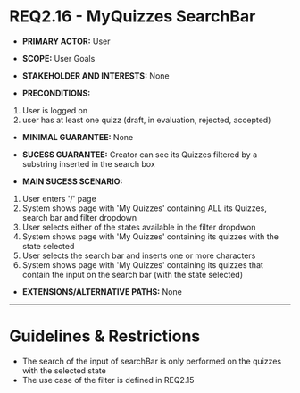 # REQ2.16 - MyQuizzes SearchBar

- **PRIMARY ACTOR:** User

- **SCOPE:** User Goals

- **STAKEHOLDER AND INTERESTS:** None

- **PRECONDITIONS:**
1. User is logged on
2. user has at least one quizz (draft, in evaluation, rejected, accepted)

- **MINIMAL GUARANTEE:** None

- **SUCESS GUARANTEE:** Creator can see its Quizzes filtered by a substring inserted in the search box

- **MAIN SUCESS SCENARIO:** 
1. User enters '/' page
2. System shows page with 'My Quizzes' containing ALL its Quizzes, search bar and filter dropdown
3. User selects either of the states available in the filter dropdwon
4. System shows page with 'My Quizzes' containing its quizzes with the state selected
5. User selects the search bar and inserts one or more characters
6. System shows page with 'My Quizzes' containing its quizzes that contain the input on the search bar (with the state selected)

- **EXTENSIONS/ALTERNATIVE PATHS:** None

---

# Guidelines & Restrictions

- The search of the input of searchBar is only performed on the quizzes with the selected state
- The use case of the filter is defined in REQ2.15